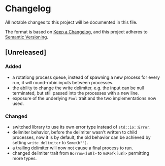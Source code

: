 # Changelog

All notable changes to this project will be documented in this file.

The format is based on [Keep a Changelog](https://keepachangelog.com/en/1.0.0/),
and this project adheres to [Semantic Versioning](https://semver.org/spec/v2.0.0.html).

## [Unreleased]

### Added

- a rotationg process queue, instead of spawning a new process for every run,
  it will round-robin inputs between processes.
- the ability to change the write delimiter, e.g. the input can be null
  terminated, but still passed into the processes with a new line.
- exposure of the underlying `Pool` trait and the two implementations now used.

### Changed

- switched library to use its own error type instead of `std::io::Error`.
- delimiter behavior, before the delimiter wasn't written to child processes,
  now it is by default, the old behavior can be achieved by setting
  `write_delimiter` to `Some(b"")`.
- a trailing delimiter will now not cause a final process to run.
- changed delimiter trait from `Borrow<[u8]>` to `AsRef<[u8]>` permitting more
  types.
